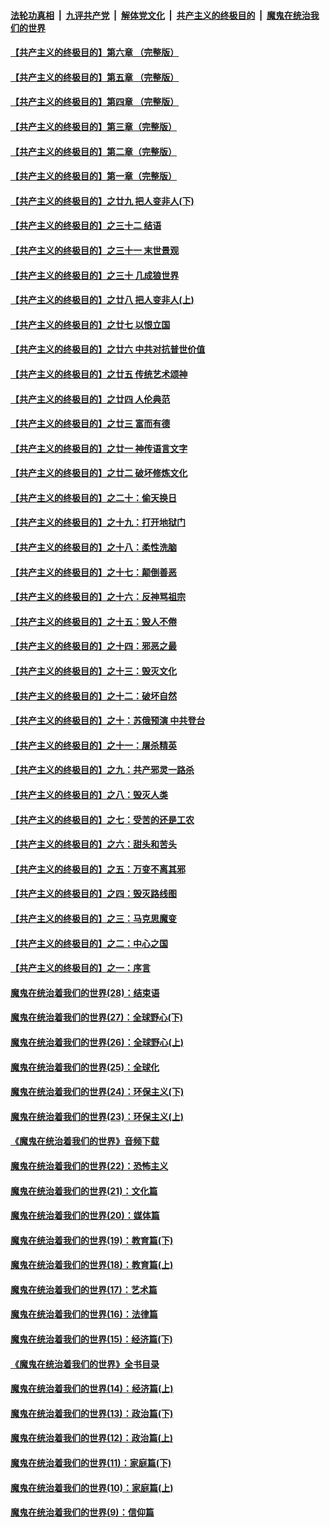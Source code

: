 

####  [法轮功真相](../../../../basic/blob/master/README.md?t=05201231) &nbsp;|&nbsp; [九评共产党](../../../../9ping.md/blob/master/README.md?t=05201231) &nbsp;|&nbsp; [解体党文化](../../../../jtdwh.md/blob/master/README.md?t=05201231)  &nbsp;|&nbsp; [共产主义的终极目的](../../../../gczydzjmd.md/blob/master/README.md?t=05201231) &nbsp;|&nbsp; [魔鬼在统治我们的世界](../../../../mgztzwmdsj.md/blob/master/README.md?t=05201231) 

#### [【共产主义的终极目的】第六章 （完整版）](../pages/nsc422/n11428913.md?t=05201231) 

#### [【共产主义的终极目的】第五章 （完整版）](../pages/nsc422/n11428912.md?t=05201231) 

#### [【共产主义的终极目的】第四章 （完整版）](../pages/nsc422/n11428907.md?t=05201231) 

#### [【共产主义的终极目的】第三章（完整版）](../pages/nsc422/n11428848.md?t=05201231) 

#### [【共产主义的终极目的】第二章（完整版）](../pages/nsc422/n11428831.md?t=05201231) 

#### [【共产主义的终极目的】第一章（完整版）](../pages/nsc422/n11417651.md?t=05201231) 

#### [【共产主义的终极目的】之廿九 把人变非人(下)](../pages/nsc422/n11344140.md?t=05201231) 

#### [【共产主义的终极目的】之三十二 结语](../pages/nsc422/n11360535.md?t=05201231) 

#### [【共产主义的终极目的】之三十一 末世景观](../pages/nsc422/n11351129.md?t=05201231) 

#### [【共产主义的终极目的】之三十 几成狼世界](../pages/nsc422/n11348280.md?t=05201231) 

#### [【共产主义的终极目的】之廿八 把人变非人(上)](../pages/nsc422/n11340492.md?t=05201231) 

#### [【共产主义的终极目的】之廿七 以恨立国](../pages/nsc422/n11336944.md?t=05201231) 

#### [【共产主义的终极目的】之廿六 中共对抗普世价值](../pages/nsc422/n11324785.md?t=05201231) 

#### [【共产主义的终极目的】之廿五 传统艺术颂神](../pages/nsc422/n11296396.md?t=05201231) 

#### [【共产主义的终极目的】之廿四 人伦典范](../pages/nsc422/n11296397.md?t=05201231) 

#### [【共产主义的终极目的】之廿三 富而有德](../pages/nsc422/n11283598.md?t=05201231) 

#### [【共产主义的终极目的】之廿一 神传语言文字](../pages/nsc422/n11263265.md?t=05201231) 

#### [【共产主义的终极目的】之廿二 破坏修炼文化](../pages/nsc422/n11245728.md?t=05201231) 

#### [【共产主义的终极目的】之二十：偷天换日](../pages/nsc422/n11238846.md?t=05201231) 

#### [【共产主义的终极目的】之十九：打开地狱门](../pages/nsc422/n11206376.md?t=05201231) 

#### [【共产主义的终极目的】之十八：柔性洗脑](../pages/nsc422/n11199994.md?t=05201231) 

#### [【共产主义的终极目的】之十七：颠倒善恶](../pages/nsc422/n11179782.md?t=05201231) 

#### [【共产主义的终极目的】之十六：反神骂祖宗](../pages/nsc422/n11166798.md?t=05201231) 

#### [【共产主义的终极目的】之十五：毁人不倦](../pages/nsc422/n11166792.md?t=05201231) 

#### [【共产主义的终极目的】之十四：邪恶之最](../pages/nsc422/n11150249.md?t=05201231) 

#### [【共产主义的终极目的】之十三：毁灭文化](../pages/nsc422/n11135227.md?t=05201231) 

#### [【共产主义的终极目的】之十二：破坏自然](../pages/nsc422/n11135214.md?t=05201231) 

#### [【共产主义的终极目的】之十：苏俄预演 中共登台](../pages/nsc422/n11118424.md?t=05201231) 

#### [【共产主义的终极目的】之十一：屠杀精英](../pages/nsc422/n11118442.md?t=05201231) 

#### [【共产主义的终极目的】之九：共产邪灵一路杀](../pages/nsc422/n11114139.md?t=05201231) 

#### [【共产主义的终极目的】之八：毁灭人类](../pages/nsc422/n11108503.md?t=05201231) 

#### [【共产主义的终极目的】之七：受苦的还是工农](../pages/nsc422/n11101809.md?t=05201231) 

#### [【共产主义的终极目的】之六：甜头和苦头](../pages/nsc422/n11096971.md?t=05201231) 

#### [【共产主义的终极目的】之五：万变不离其邪](../pages/nsc422/n11091285.md?t=05201231) 

#### [【共产主义的终极目的】之四：毁灭路线图](../pages/nsc422/n11086284.md?t=05201231) 

#### [【共产主义的终极目的】之三：马克思魔变](../pages/nsc422/n11061941.md?t=05201231) 

#### [【共产主义的终极目的】之二：中心之国](../pages/nsc422/n11047728.md?t=05201231) 

#### [【共产主义的终极目的】之一：序言](../pages/nsc422/n11086077.md?t=05201231) 

#### [魔鬼在统治着我们的世界(28)：结束语](../pages/nsc422/n10936246.md?t=05201231) 

#### [魔鬼在统治着我们的世界(27)：全球野心(下)](../pages/nsc422/n10928319.md?t=05201231) 

#### [魔鬼在统治着我们的世界(26)：全球野心(上)](../pages/nsc422/n10900318.md?t=05201231) 

#### [魔鬼在统治着我们的世界(25)：全球化](../pages/nsc422/n10788205.md?t=05201231) 

#### [魔鬼在统治着我们的世界(24)：环保主义(下)](../pages/nsc422/n10695307.md?t=05201231) 

#### [魔鬼在统治着我们的世界(23)：环保主义(上)](../pages/nsc422/n10688613.md?t=05201231) 

#### [《魔鬼在统治着我们的世界》音频下载](../pages/nsc422/n10635553.md?t=05201231) 

#### [魔鬼在统治着我们的世界(22)：恐怖主义](../pages/nsc422/n10614727.md?t=05201231) 

#### [魔鬼在统治着我们的世界(21)：文化篇](../pages/nsc422/n10597706.md?t=05201231) 

#### [魔鬼在统治着我们的世界(20)：媒体篇](../pages/nsc422/n10586579.md?t=05201231) 

#### [魔鬼在统治着我们的世界(19)：教育篇(下)](../pages/nsc422/n10564808.md?t=05201231) 

#### [魔鬼在统治着我们的世界(18)：教育篇(上)](../pages/nsc422/n10526970.md?t=05201231) 

#### [魔鬼在统治着我们的世界(17)：艺术篇](../pages/nsc422/n10499093.md?t=05201231) 

#### [魔鬼在统治着我们的世界(16)：法律篇](../pages/nsc422/n10485969.md?t=05201231) 

#### [魔鬼在统治着我们的世界(15)：经济篇(下)](../pages/nsc422/n10469975.md?t=05201231) 

#### [《魔鬼在统治着我们的世界》全书目录](../pages/nsc422/n10464261.md?t=05201231) 

#### [魔鬼在统治着我们的世界(14)：经济篇(上)](../pages/nsc422/n10457370.md?t=05201231) 

#### [魔鬼在统治着我们的世界(13)：政治篇(下)](../pages/nsc422/n10448270.md?t=05201231) 

#### [魔鬼在统治着我们的世界(12)：政治篇(上)](../pages/nsc422/n10444576.md?t=05201231) 

#### [魔鬼在统治着我们的世界(11)：家庭篇(下)](../pages/nsc422/n10440961.md?t=05201231) 

#### [魔鬼在统治着我们的世界(10)：家庭篇(上)](../pages/nsc422/n10435448.md?t=05201231) 

#### [魔鬼在统治着我们的世界(9)：信仰篇](../pages/nsc422/n10432159.md?t=05201231) 

